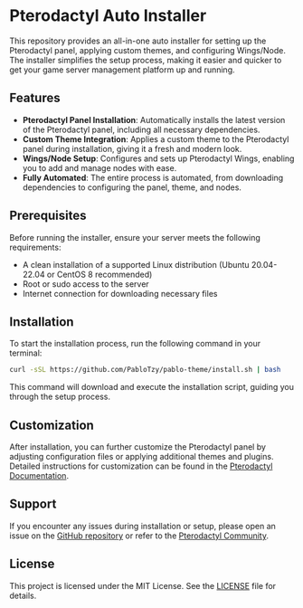 # Pterodactyl Auto Installer

This repository provides an all-in-one auto installer for setting up the Pterodactyl panel, applying custom themes, and configuring Wings/Node. The installer simplifies the setup process, making it easier and quicker to get your game server management platform up and running.

## Features

- **Pterodactyl Panel Installation**: Automatically installs the latest version of the Pterodactyl panel, including all necessary dependencies.
- **Custom Theme Integration**: Applies a custom theme to the Pterodactyl panel during installation, giving it a fresh and modern look.
- **Wings/Node Setup**: Configures and sets up Pterodactyl Wings, enabling you to add and manage nodes with ease.
- **Fully Automated**: The entire process is automated, from downloading dependencies to configuring the panel, theme, and nodes.

## Prerequisites

Before running the installer, ensure your server meets the following requirements:

- A clean installation of a supported Linux distribution (Ubuntu 20.04-22.04 or CentOS 8 recommended)
- Root or sudo access to the server
- Internet connection for downloading necessary files

## Installation

To start the installation process, run the following command in your terminal:

```bash
curl -sSL https://github.com/PabloTzy/pablo-theme/install.sh | bash
```

This command will download and execute the installation script, guiding you through the setup process.

## Customization

After installation, you can further customize the Pterodactyl panel by adjusting configuration files or applying additional themes and plugins. Detailed instructions for customization can be found in the [Pterodactyl Documentation](https://pterodactyl.io/).

## Support

If you encounter any issues during installation or setup, please open an issue on the [GitHub repository](https://github.com/PabloTzy/pablo-theme/issues) or refer to the [Pterodactyl Community](https://discord.gg/pterodactyl).

## License

This project is licensed under the MIT License. See the [LICENSE](LICENSE) file for details.
